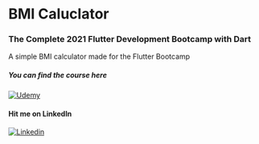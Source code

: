 # BMI Caluclator
### The Complete 2021 Flutter Development Bootcamp with Dart

A simple BMI calculator made for the Flutter Bootcamp

##### You can find the course here
[![Udemy](https://img.shields.io/badge/Udemy-EC5252?style=for-the-badge&logo=Udemy&logoColor=white)](https://www.udemy.com/course/flutter-bootcamp-with-dart/)


#### Hit me on LinkedIn
[![Linkedin](https://img.shields.io/badge/LinkedIn-0077B5?style=for-the-badge&logo=linkedin&logoColor=whiteg)](https://www.linkedin.com/in/balazsmakrai/)